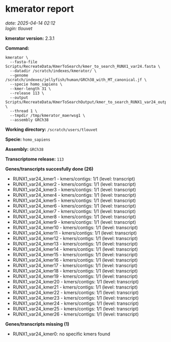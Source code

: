 # kmerator report
*date: 2025-04-14 02:12*  
*login: tlouvet*

**kmerator version:** 2.3.1

**Command:**

```
kmerator \
  --fasta-file Scripts/RecreateData/KmerToSearch/kmer_to_search_RUNX1_var24.fasta \
  --datadir /scratch/indexes/kmerator/ \
  --genome /scratch/indexes/jellyfish/human/GRCh38_with_MT_canonical.jf \
  --specie homo_sapiens \
  --kmer-length 31 \
  --release 113 \
  --output Scripts/RecreateData/KmerToSearchOutput/kmer_to_search_RUNX1_var24_output \
  --thread 1 \
  --tmpdir /tmp/kmerator_maerwsg1 \
  --assembly GRCh38
```

**Working directory:** `/scratch/users/tlouvet`

**Specie:** `homo_sapiens`

**Assembly:** `GRCh38`

**Transcriptome release:** `113`

**Genes/transcripts succesfully done (26)**

- RUNX1_var24_kmer1 - kmers/contigs: 1/1 (level: transcript)
- RUNX1_var24_kmer2 - kmers/contigs: 1/1 (level: transcript)
- RUNX1_var24_kmer3 - kmers/contigs: 1/1 (level: transcript)
- RUNX1_var24_kmer4 - kmers/contigs: 1/1 (level: transcript)
- RUNX1_var24_kmer5 - kmers/contigs: 1/1 (level: transcript)
- RUNX1_var24_kmer6 - kmers/contigs: 1/1 (level: transcript)
- RUNX1_var24_kmer7 - kmers/contigs: 1/1 (level: transcript)
- RUNX1_var24_kmer8 - kmers/contigs: 1/1 (level: transcript)
- RUNX1_var24_kmer9 - kmers/contigs: 1/1 (level: transcript)
- RUNX1_var24_kmer10 - kmers/contigs: 1/1 (level: transcript)
- RUNX1_var24_kmer11 - kmers/contigs: 1/1 (level: transcript)
- RUNX1_var24_kmer12 - kmers/contigs: 1/1 (level: transcript)
- RUNX1_var24_kmer13 - kmers/contigs: 1/1 (level: transcript)
- RUNX1_var24_kmer14 - kmers/contigs: 1/1 (level: transcript)
- RUNX1_var24_kmer15 - kmers/contigs: 1/1 (level: transcript)
- RUNX1_var24_kmer16 - kmers/contigs: 1/1 (level: transcript)
- RUNX1_var24_kmer17 - kmers/contigs: 1/1 (level: transcript)
- RUNX1_var24_kmer18 - kmers/contigs: 1/1 (level: transcript)
- RUNX1_var24_kmer19 - kmers/contigs: 1/1 (level: transcript)
- RUNX1_var24_kmer20 - kmers/contigs: 1/1 (level: transcript)
- RUNX1_var24_kmer21 - kmers/contigs: 1/1 (level: transcript)
- RUNX1_var24_kmer22 - kmers/contigs: 1/1 (level: transcript)
- RUNX1_var24_kmer23 - kmers/contigs: 1/1 (level: transcript)
- RUNX1_var24_kmer24 - kmers/contigs: 1/1 (level: transcript)
- RUNX1_var24_kmer25 - kmers/contigs: 1/1 (level: transcript)
- RUNX1_var24_kmer26 - kmers/contigs: 1/1 (level: transcript)


**Genes/transcripts missing (1)**

- RUNX1_var24_kmer0: no specific kmers found
